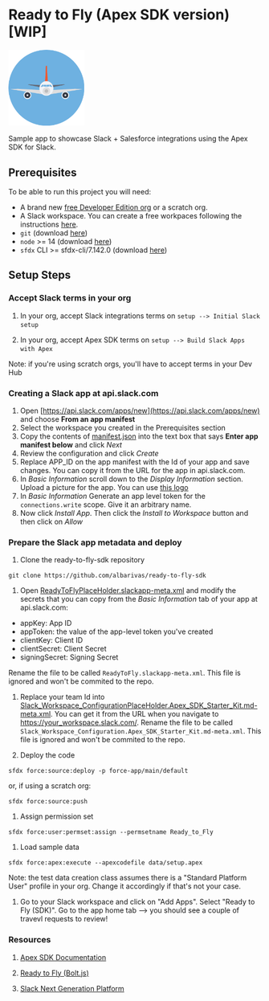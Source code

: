 # Ready to Fly (Apex SDK version) [WIP]

<img src="./airplaneLogo.png" width=30% height=30%>

Sample app to showcase Slack + Salesforce integrations using the Apex SDK for Slack.

## Prerequisites

To be able to run this project you will need:

-   A brand new [free Developer Edition org](https://developer.salesforce.com/signup) or a scratch org.
-   A Slack workspace. You can create a free workpaces following the instructions [here](https://slack.com/help/articles/206845317-Create-a-Slack-workspace).
-   `git` (download [here](https://git-scm.com/downloads))
-   `node` >= 14 (download [here](https://nodejs.org/en/download/))
-   `sfdx` CLI >= sfdx-cli/7.142.0 (download [here](https://developer.salesforce.com/tools/sfdxcli))

## Setup Steps

### Accept Slack terms in your org

1. In your org, accept Slack integrations terms on `setup --> Initial Slack setup`

1. In your org, accept Apex SDK terms on `setup --> Build Slack Apps with Apex`

Note: if you're using scratch orgs, you'll have to accept terms in your Dev Hub

### Creating a Slack app at api.slack.com

1. Open [https://api.slack.com/apps/new](https://api.slack.com/apps/new) and choose **From an app manifest**
1. Select the workspace you created in the Prerequisites section
1. Copy the contents of [manifest.json](./manifest.json) into the text box that says **Enter app manifest below** and click _Next_
1. Review the configuration and click _Create_
1. Replace APP_ID on the app manifest with the Id of your app and save changes. You can copy it from the URL for the app in api.slack.com.
1. In _Basic Information_ scroll down to the _Display Information_ section. Upload a picture for the app. You can use [this logo](./airplaneLogo.png)
1. In _Basic Information_ Generate an app level token for the `connections.write` scope. Give it an arbitrary name.
1. Now click _Install App_. Then click the _Install to Workspace_ button and then click on _Allow_

### Prepare the Slack app metadata and deploy

1. Clone the ready-to-fly-sdk repository

```
git clone https://github.com/albarivas/ready-to-fly-sdk
```

1. Open [ReadyToFlyPlaceHolder.slackapp-meta.xml](./force-app/main/default/slackapps/ReadyToFlyPlaceHolder.slackapp-meta.xml) and modify the secrets that you can copy from the _Basic Information_ tab of your app at api.slack.com:

-   appKey: App ID
-   appToken: the value of the app-level token you've created
-   clientKey: Client ID
-   clientSecret: Client Secret
-   signingSecret: Signing Secret

Rename the file to be called `ReadyToFly.slackapp-meta.xml`. This file is ignored and won't be commited to the repo.

1. Replace your team Id into [Slack_Workspace_ConfigurationPlaceHolder.Apex_SDK_Starter_Kit.md-meta.xml](./force-app/main/default/customMetadata/Slack_Workspace_Configuration.Apex_SDK_Starter_Kit.md-meta.xml). You can get it from the URL when you navigate to https://your_workspace.slack.com/. Rename the file to be called `Slack_Workspace_Configuration.Apex_SDK_Starter_Kit.md-meta.xml`. This file is ignored and won't be commited to the repo.

1. Deploy the code

```
sfdx force:source:deploy -p force-app/main/default
```

or, if using a scratch org:

```
sfdx force:source:push
```

1. Assign permission set

```
sfdx force:user:permset:assign --permsetname Ready_to_Fly
```

1. Load sample data

```
sfdx force:apex:execute --apexcodefile data/setup.apex
```

Note: the test data creation class assumes there is a "Standard Platform User" profile in your org. Change it accordingly if that's not your case.

1. Go to your Slack workspace and click on "Add Apps". Select "Ready to Fly (SDK)". Go to the app home tab --> you should see a couple of travevl requests to review!

### Resources

1. [Apex SDK Documentation](developer.salesforce.com/docs/platform/salesforce-slack-sdk)

1. [Ready to Fly (Bolt.js)](github.com/trailheadapps/ready-to-fly)

1. [Slack Next Generation Platform](api.slack.com/future)
